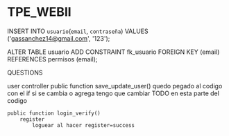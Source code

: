 # TPE_WEBII

INSERT INTO `usuario`(`email`, `contraseña`) VALUES ('gassanchez14@gmail.com', '123');


ALTER TABLE usuario ADD CONSTRAINT fk_usuario FOREIGN KEY (email) REFERENCES permisos (email);



QUESTIONS

user controller
	public function save_update_user()
		quedo pegado al codigo con el if
			si se cambia o agrega tengo que cambiar TODO en esta parte del codigo

	public function login_verify()
		register
			loguear al hacer register=success